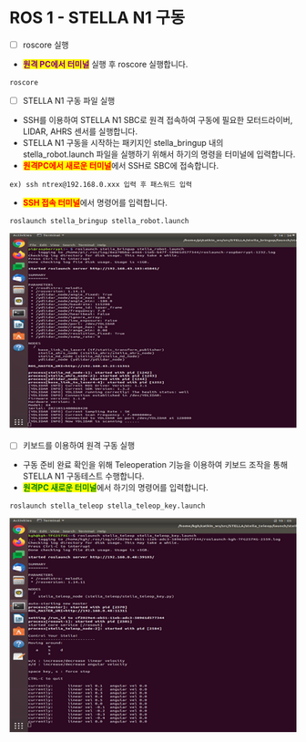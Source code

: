 # ROS 1 - STELLA N1 구동

* [ ] roscore 실행

<!---->

* <mark style="color:purple;">**원격 PC에서 터미널**</mark> 실행 후 roscore 실행합니다.

```
roscore
```

* [ ] STELLA N1 구동 파일 실행&#x20;

<!---->

* SSH를 이용하여 STELLA N1 SBC로 원격 접속하여 구동에 필요한 모터드라이버, LIDAR, AHRS 센서를 실행합니다.
* STELLA N1 구동을 시작하는 패키지인 stella\_bringup 내의 stella\_robot.launch 파일을 실행하기 위해서 하기의 명령을 터미널에 입력합니다.
* <mark style="color:red;">**원격PC에서 새로운 터미널**</mark>에서 SSH로 SBC에 접속합니다.

```
ex) ssh ntrex@192.168.0.xxx 입력 후 패스워드 입력
```

* &#x20;<mark style="color:red;">**SSH 접속 터미널**</mark>에서 명령어를 입력합니다. &#x20;

```
roslaunch stella_bringup stella_robot.launch
```

![ ](../../.gitbook/assets/022.png)

* [ ] 키보드를 이용하여 원격 구동 실행

<!---->

* 구동 준비 완료 확인을 위해 Teleoperation 기능을 이용하여 키보드 조작을 통해 STELLA N1 구동테스트 수행합니다.
* <mark style="color:green;">**원격PC 새로운 터미널**</mark>에서 하기의 명령어를 입력합니다.   &#x20;

```
roslaunch stella_teleop stella_teleop_key.launch
```

![ ](../../.gitbook/assets/023.png)

